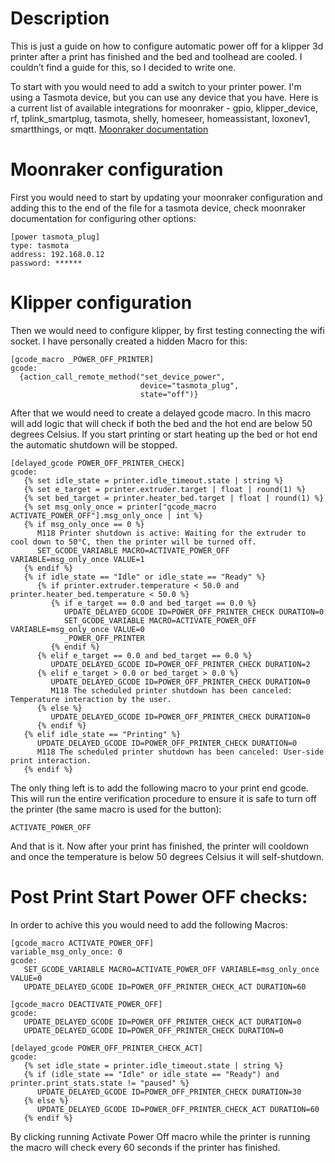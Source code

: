 # Description
This is just a guide on how to configure automatic power off for a klipper 3d printer after a print has finished and the bed and toolhead are cooled. I couldn’t find a guide for this, so I decided to write one. 

To start with you would need to add a switch to your printer power. I'm using a Tasmota device, but you can use any device that you have. Here is a current list of available integrations for moonraker - gpio, klipper_device, rf, tplink_smartplug, tasmota, shelly, homeseer, homeassistant, loxonev1, smartthings, or mqtt. [Moonraker documentation](https://moonraker.readthedocs.io/en/latest/configuration/#power)

# Moonraker configuration 
First you would need to start by updating your moonraker configuration and adding this to the end of the file for a tasmota device, check moonraker documentation for configuring other options:
```
[power tasmota_plug]
type: tasmota
address: 192.168.0.12
password: ******
```

# Klipper configuration
Then we would need to configure klipper, by first testing connecting the wifi socket. I have personally created a hidden Macro for this:

```
[gcode_macro _POWER_OFF_PRINTER]
gcode:
  {action_call_remote_method("set_device_power",
                             device="tasmota_plug",
                             state="off")}
```

After that we would need to create a delayed gcode macro. In this macro will add logic that will check if both the bed and the hot end are below 50 degrees Celsius. If you start printing or start heating up the bed or hot end the automatic shutdown will be stopped. 
```
[delayed_gcode POWER_OFF_PRINTER_CHECK]
gcode:
   {% set idle_state = printer.idle_timeout.state | string %}
   {% set e_target = printer.extruder.target | float | round(1) %}
   {% set bed_target = printer.heater_bed.target | float | round(1) %}
   {% set msg_only_once = printer["gcode_macro ACTIVATE_POWER_OFF"].msg_only_once | int %}
   {% if msg_only_once == 0 %}
      M118 Printer shutdown is active: Waiting for the extruder to cool down to 50°C, then the printer will be turned off.
      SET_GCODE_VARIABLE MACRO=ACTIVATE_POWER_OFF VARIABLE=msg_only_once VALUE=1  
   {% endif %}  
   {% if idle_state == "Idle" or idle_state == "Ready" %}
      {% if printer.extruder.temperature < 50.0 and printer.heater_bed.temperature < 50.0 %}
         {% if e_target == 0.0 and bed_target == 0.0 %}
            UPDATE_DELAYED_GCODE ID=POWER_OFF_PRINTER_CHECK DURATION=0
            SET_GCODE_VARIABLE MACRO=ACTIVATE_POWER_OFF VARIABLE=msg_only_once VALUE=0
            _POWER_OFF_PRINTER
         {% endif %}	
      {% elif e_target == 0.0 and bed_target == 0.0 %}
         UPDATE_DELAYED_GCODE ID=POWER_OFF_PRINTER_CHECK DURATION=2
      {% elif e_target > 0.0 or bed_target > 0.0 %}
         UPDATE_DELAYED_GCODE ID=POWER_OFF_PRINTER_CHECK DURATION=0
         M118 The scheduled printer shutdown has been canceled: Temperature interaction by the user.
      {% else %}
         UPDATE_DELAYED_GCODE ID=POWER_OFF_PRINTER_CHECK DURATION=0
      {% endif %}	  
   {% elif idle_state == "Printing" %}
      UPDATE_DELAYED_GCODE ID=POWER_OFF_PRINTER_CHECK DURATION=0
      M118 The scheduled printer shutdown has been canceled: User-side print interaction.	  
   {% endif %}
```

The only thing left is to add the following macro to your print end gcode. This will run the entire verification procedure to ensure it is safe to turn off the printer (the same macro is used for the button):
```
ACTIVATE_POWER_OFF
```

And that is it. Now after your print has finished, the printer will cooldown and once the temperature is below 50 degrees Celsius it will self-shutdown.

# Post Print Start Power OFF checks:
In order to achive this you would need to add the following Macros:
```
[gcode_macro ACTIVATE_POWER_OFF]
variable_msg_only_once: 0
gcode:
   SET_GCODE_VARIABLE MACRO=ACTIVATE_POWER_OFF VARIABLE=msg_only_once VALUE=0
   UPDATE_DELAYED_GCODE ID=POWER_OFF_PRINTER_CHECK_ACT DURATION=60

[gcode_macro DEACTIVATE_POWER_OFF]
gcode:
   UPDATE_DELAYED_GCODE ID=POWER_OFF_PRINTER_CHECK_ACT DURATION=0
   UPDATE_DELAYED_GCODE ID=POWER_OFF_PRINTER_CHECK DURATION=0

[delayed_gcode POWER_OFF_PRINTER_CHECK_ACT]
gcode:
   {% set idle_state = printer.idle_timeout.state | string %}
   {% if (idle_state == "Idle" or idle_state == "Ready") and printer.print_stats.state != "paused" %}
      UPDATE_DELAYED_GCODE ID=POWER_OFF_PRINTER_CHECK DURATION=30
   {% else %}
      UPDATE_DELAYED_GCODE ID=POWER_OFF_PRINTER_CHECK_ACT DURATION=60
   {% endif %}
```
By clicking running Activate Power Off macro while the printer is running the macro will check every 60 seconds if the printer has finished. 
